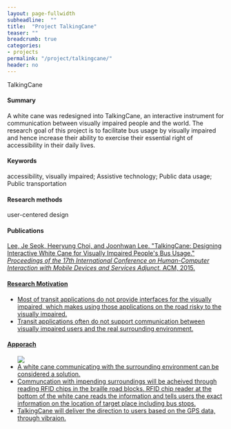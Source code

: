 ```yaml
---
layout: page-fullwidth
subheadline:  ""
title:  "Project TalkingCane"
teaser: ""
breadcrumb: true
categories:
- projects
permalink: "/project/talkingcane/"
header: no
---
```




TalkingCane



<h4> Summary </h4>
A white cane was redesigned into TalkingCane, an interactive instrument for communication between visually impaired people and the world. The research goal of this project is to facilitate bus usage by visually impaired and hence increase their ability to exercise their essential right of accessibility in their daily lives.

<h4> Keywords </h4>
accessibility, visually impaired; Assistive technology; Public data usage; Public transportation

<h4> Research methods </h4>
user-centered design

<h4> Publications </h4>
<a href = "http://dl.acm.org/citation.cfm?id=2793686">
Lee, Je Seok, Heeryung Choi, and Joonhwan Lee. "TalkingCane: Designing Interactive White Cane for Visually Impaired People's Bus Usage." <em>Proceedings of the 17th International Conference on Human-Computer Interaction with Mobile Devices and Services Adjunct.</em> ACM, 2015.

<h4> Research Motivation </h4>
<ul>
    <li> Most of transit applications do not provide interfaces for the visually impaired, which makes using those applications on the road risky to the visually impaired.
    </li>
<li> Transit applications often do not support communication between visually impaired users and the real surrounding environment.
    </li> 
</ul>

<h4> Apporach </h4>
<ul>
    <img src = "http://heeryung.github.com/images/talking_cane.jpg"> 
    <li> A white cane communicating with the surrounding environment can be considered a solution.
    </li>
    <li> Communcation with impending surroundings will be acheived through reading RFID chips in the braille road blocks. RFID chip reader at the bottom of the white cane reads the information and tells users the exact information on the location of target place including bus stops. 
    </li>
    <li> TalkingCane will deliver the direction to users based on the GPS data, through vibraion. 
    </li>
</ul>



